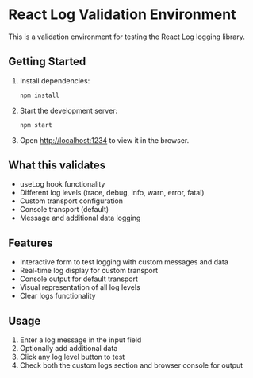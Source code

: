 # React Log Validation Environment

This is a validation environment for testing the React Log logging library.

## Getting Started

1. Install dependencies:
   ```bash
   npm install
   ```

2. Start the development server:
   ```bash
   npm start
   ```

3. Open [http://localhost:1234](http://localhost:1234) to view it in the browser.

## What this validates

- useLog hook functionality
- Different log levels (trace, debug, info, warn, error, fatal)
- Custom transport configuration
- Console transport (default)
- Message and additional data logging

## Features

- Interactive form to test logging with custom messages and data
- Real-time log display for custom transport
- Console output for default transport
- Visual representation of all log levels
- Clear logs functionality

## Usage

1. Enter a log message in the input field
2. Optionally add additional data
3. Click any log level button to test
4. Check both the custom logs section and browser console for output